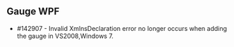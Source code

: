 ## Gauge WPF

* \#142907 - Invalid XmlnsDeclaration error no longer occurs when adding the gauge in VS2008,Windows 7.

